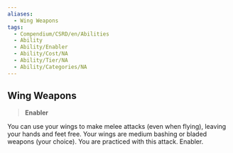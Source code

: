 ```yaml
---
aliases:
  - Wing Weapons
tags:
  - Compendium/CSRD/en/Abilities
  - Ability
  - Ability/Enabler
  - Ability/Cost/NA
  - Ability/Tier/NA
  - Ability/Categories/NA
---
```

  
    
## Wing Weapons    
>**Enabler**  
    
You can use your wings to make melee attacks (even when flying), leaving your hands and feet free. Your wings are medium bashing or bladed weapons (your choice). You are practiced with this attack. Enabler.